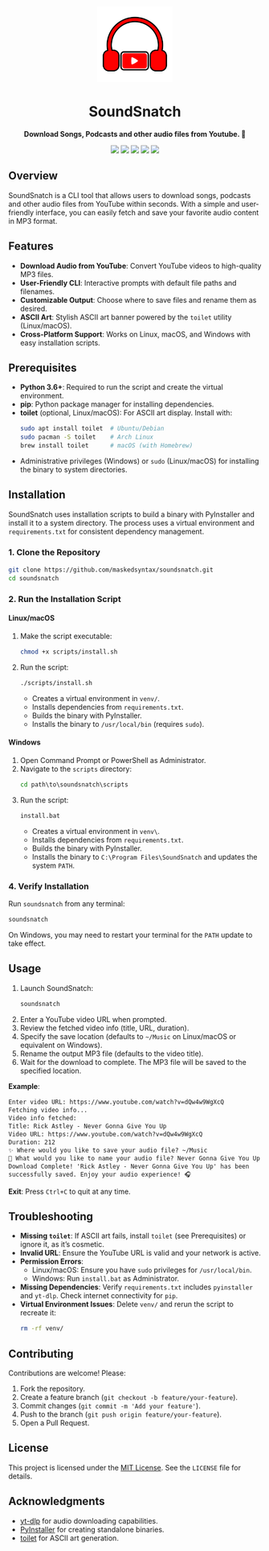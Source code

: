 <p align="center">
  <img src="assets/soundsnatch.svg" alt="SoundSnatch Logo" width="150" />
</p>

<h1 align="center">SoundSnatch</h1>

<p align="center">
  <b> Download Songs, Podcasts and other audio files from Youtube. 🎵 </b>
</p>

<p align="center">
  <img src="https://img.shields.io/badge/Platform-Linux-blue" />
  <img src="https://img.shields.io/badge/Platform-macOS-blue" />
  <img src="https://img.shields.io/badge/Built_with-Python-blueviolet" />
  <img src="https://img.shields.io/badge/UI-CLI-8bc34a" />
  <img src="https://img.shields.io/badge/License-MIT-blue.svg" />
</p>

## Overview

SoundSnatch is a CLI tool that allows users to download songs, podcasts and other audio files from YouTube within seconds. With a simple and user-friendly interface, you can easily fetch and save your favorite audio content in MP3 format.

## Features

- **Download Audio from YouTube**: Convert YouTube videos to high-quality MP3 files.
- **User-Friendly CLI**: Interactive prompts with default file paths and filenames.
- **Customizable Output**: Choose where to save files and rename them as desired.
- **ASCII Art**: Stylish ASCII art banner powered by the `toilet` utility (Linux/macOS).
- **Cross-Platform Support**: Works on Linux, macOS, and Windows with easy installation scripts.

## Prerequisites

- **Python 3.6+**: Required to run the script and create the virtual environment.
- **pip**: Python package manager for installing dependencies.
- **toilet** (optional, Linux/macOS): For ASCII art display. Install with:
  ```bash
  sudo apt install toilet  # Ubuntu/Debian
  sudo pacman -S toilet    # Arch Linux
  brew install toilet      # macOS (with Homebrew)
  ```
- Administrative privileges (Windows) or `sudo` (Linux/macOS) for installing the binary to system directories.

## Installation

SoundSnatch uses installation scripts to build a binary with PyInstaller and install it to a system directory. The process uses a virtual environment and `requirements.txt` for consistent dependency management.

### 1. Clone the Repository

```bash
git clone https://github.com/maskedsyntax/soundsnatch.git
cd soundsnatch
```

### 2. Run the Installation Script

#### Linux/macOS

1. Make the script executable:
   ```bash
   chmod +x scripts/install.sh
   ```
2. Run the script:
   ```bash
   ./scripts/install.sh
   ```
   - Creates a virtual environment in `venv/`.
   - Installs dependencies from `requirements.txt`.
   - Builds the binary with PyInstaller.
   - Installs the binary to `/usr/local/bin` (requires `sudo`).

#### Windows

1. Open Command Prompt or PowerShell as Administrator.
2. Navigate to the `scripts` directory:
   ```cmd
   cd path\to\soundsnatch\scripts
   ```
3. Run the script:
   ```cmd
   install.bat
   ```
   - Creates a virtual environment in `venv\`.
   - Installs dependencies from `requirements.txt`.
   - Builds the binary with PyInstaller.
   - Installs the binary to `C:\Program Files\SoundSnatch` and updates the system `PATH`.

### 4. Verify Installation

Run `soundsnatch` from any terminal:

```bash
soundsnatch
```

On Windows, you may need to restart your terminal for the `PATH` update to take effect.

## Usage

1. Launch SoundSnatch:
   ```bash
   soundsnatch
   ```
2. Enter a YouTube video URL when prompted.
3. Review the fetched video info (title, URL, duration).
4. Specify the save location (defaults to `~/Music` on Linux/macOS or equivalent on Windows).
5. Rename the output MP3 file (defaults to the video title).
6. Wait for the download to complete. The MP3 file will be saved to the specified location.

**Example**:

```
Enter video URL: https://www.youtube.com/watch?v=dQw4w9WgXcQ
Fetching video info...
Video info fetched:
Title: Rick Astley - Never Gonna Give You Up
Video URL: https://www.youtube.com/watch?v=dQw4w9WgXcQ
Duration: 212
✨ Where would you like to save your audio file? ~/Music
📝 What would you like to name your audio file? Never Gonna Give You Up
Download Complete! 'Rick Astley - Never Gonna Give You Up' has been successfully saved. Enjoy your audio experience! 🎧
```

**Exit**: Press `Ctrl+C` to quit at any time.

## Troubleshooting

- **Missing `toilet`**: If ASCII art fails, install `toilet` (see Prerequisites) or ignore it, as it’s cosmetic.
- **Invalid URL**: Ensure the YouTube URL is valid and your network is active.
- **Permission Errors**:
  - Linux/macOS: Ensure you have `sudo` privileges for `/usr/local/bin`.
  - Windows: Run `install.bat` as Administrator.
- **Missing Dependencies**: Verify `requirements.txt` includes `pyinstaller` and `yt-dlp`. Check internet connectivity for `pip`.
- **Virtual Environment Issues**: Delete `venv/` and rerun the script to recreate it:
  ```bash
  rm -rf venv/
  ```

## Contributing

Contributions are welcome! Please:

1. Fork the repository.
2. Create a feature branch (`git checkout -b feature/your-feature`).
3. Commit changes (`git commit -m 'Add your feature'`).
4. Push to the branch (`git push origin feature/your-feature`).
5. Open a Pull Request.

## License

This project is licensed under the [MIT License](LICENSE). See the `LICENSE` file for details.

## Acknowledgments

- [yt-dlp](https://github.com/yt-dlp/yt-dlp) for audio downloading capabilities.
- [PyInstaller](https://www.pyinstaller.org/) for creating standalone binaries.
- [toilet](http://caca.zoy.org/wiki/toilet) for ASCII art generation.
